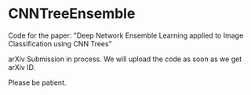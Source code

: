 # CNNTreeEnsemble
Code for the paper: "Deep Network Ensemble Learning applied to Image Classification using CNN Trees"

arXiv Submission in process.
We will upload the code as soon as we get arXiv ID.

Please be patient.
